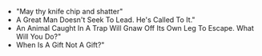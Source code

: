 - "May thy knife chip and shatter"
- A Great Man Doesn't Seek To Lead. He's Called To It."
- An Animal Caught In A Trap Will Gnaw Off Its Own Leg To Escape. What Will You Do?"
- When Is A Gift Not A Gift?"
